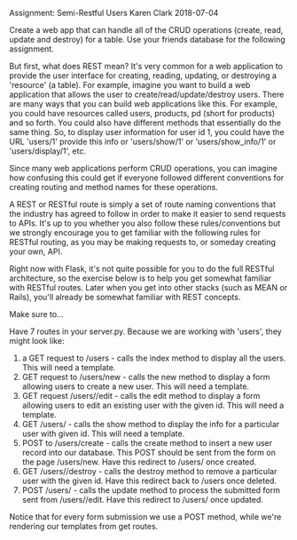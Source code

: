 Assignment: Semi-Restful Users
Karen Clark
2018-07-04

Create a web app that can handle all of the CRUD operations (create, read, update and destroy) for a table. Use your friends database for the following assignment.

But first, what does REST mean?
It's very common for a web application to provide the user interface for creating, reading, updating, or destroying a 'resource' (a table). For example, imagine you want to build a web application that allows the user to create/read/update/destroy users. There are many ways that you can build web applications like this. For example, you could have resources called users, products, pd (short for products) and so forth. You could also have different methods that essentially do the same thing. So, to display user information for user id 1, you could have the URL 'users/1' provide this info or 'users/show/1' or 'users/show_info/1' or 'users/display/1', etc.

Since many web applications perform CRUD operations, you can imagine how confusing this could get if everyone followed different conventions for creating routing and method names for these operations.

A REST or RESTful route is simply a set of route naming conventions that the industry has agreed to follow in order to make it easier to send requests to APIs. It's up to you whether you also follow these rules/conventions but we strongly encourage you to get familiar with the following rules for RESTful routing, as you may be making requests to, or someday creating your own, API.

Right now with Flask, it's not quite possible for you to do the full RESTful architecture, so the exercise below is to help you get somewhat familiar with RESTful routes. Later when you get into other stacks (such as MEAN or Rails), you'll already be somewhat familiar with REST concepts.

Make sure to...

Have 7 routes in your server.py. Because we are working with 'users', they might look like:
1. a GET request to /users - calls the index method to display all the users. This will need a template.
2. GET request to /users/new - calls the new method to display a form allowing users to create a new user. This will need a template.
3. GET request /users/<id>/edit - calls the edit method to display a form allowing users to edit an existing user with the given id. This will need a template.
4. GET /users/<id> - calls the show method to display the info for a particular user with given id. This will need a template.
5. POST to /users/create - calls the create method to insert a new user record into our database. This POST should be sent from the form on the page /users/new. Have this redirect to /users/<id> once created.
6. GET /users/<id>/destroy - calls the destroy method to remove a particular user with the given id. Have this redirect back to /users once deleted.
7. POST /users/<id> - calls the update method to process the submitted form sent from /users/<id>/edit. Have this redirect to /users/<id> once updated.

Notice that for every form submission we use a POST method, while we're rendering our templates from get routes.